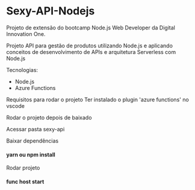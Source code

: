 # Sexy-API-Nodejs
Projeto de extensão do bootcamp Node.js Web Developer da Digital Innovation One.

Projeto API para gestão de produtos utilizando Node.js e aplicando conceitos de 
desenvolvimento de APIs e arquitetura Serverless com Node.js

Tecnologias:
 - Node.js
 - Azure Functions

Requisitos para rodar o projeto
Ter instalado o plugin 'azure functions' no vscode

Rodar o projeto depois de baixado

Acessar pasta sexy-api

Baixar dependências
#### yarn ou npm install

Rodar projeto
#### func host start

